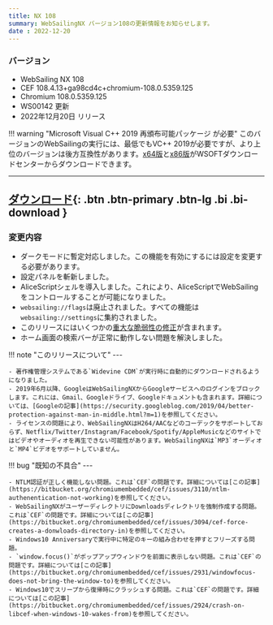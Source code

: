 ```yaml
---
title: NX 108
summary: WebSailingNX バージョン108の更新情報をお知らせします。
date : 2022-12-20
---
```

### バージョン

* WebSailing NX 108
* CEF 108.4.13+ga98cd4c+chromium-108.0.5359.125
* Chromium 108.0.5359.125
* WS00142 更新
* 2022年12月20日 リリース

!!! warning "Microsoft Visual C++ 2019 再頒布可能パッケージ が必要"
    このバージョンのWebSailingの実行には、最低でもVC++ 2019が必要ですが、より上位のバージョンは後方互換性があります。[x64版](https://download.wsoft.ws/WS00098)と[x86版](https://download.wsoft.ws/WS00099)がWSOFTダウンロードセンターからダウンロードできます。


---
[ ダウンロード](https://download.wsoft.ws/WS00142){: .btn .btn-primary .btn-lg .bi .bi-download }
---


### 変更内容

* ダークモードに暫定対応しました。この機能を有効にするには設定を変更する必要があります。
* 設定パネルを斬新しました。
* AliceScriptシェルを導入しました。これにより、AliceScriptでWebSailingをコントロールすることが可能になりました。
* `websailing://flags`は廃止されました。すべての機能は`websailing://settings`に集約されました。
* このリリースにはいくつかの[重大な脆弱性の修正](https://github.com/advisories/GHSA-hq2w-83f9-f353)が含まれます。
* ホーム画面の検索バーが正常に動作しない問題を解決しました。

!!! note "このリリースについて"
    ---
    
    - 著作権管理システムである`Widevine CDM`が実行時に自動的にダウンロードされるようになりました。
    - 2019年6月以降、GoogleはWebSailingNXからGoogleサービスへのログインをブロックします。これには、Gmail、Googleドライブ、Googleドキュメントも含まれます。詳細については、[Googleの記事](https://security.googleblog.com/2019/04/better-protection-against-man-in-middle.html?m=1)を参照してください。
    - ライセンスの問題により、WebSailingNXはH264/AACなどのコーデックをサポートしておらず、Netflix/Twitter/Instagram/Facebook/Spotify/AppleMusicなどのサイトではビデオやオーディオを再生できない可能性があります。WebSailingNXは`MP3`オーディオと`MP4`ビデオをサポートしていません。

!!! bug "既知の不具合"
    ---
    
    - NTLM認証が正しく機能しない問題。これは`CEF`の問題です。詳細については[この記事](https://bitbucket.org/chromiumembedded/cef/issues/3110/ntlm-authenentication-not-working)を参照してください。
    - WebSailingNXがユーザーディレクトリにDownloadsディレクトリを強制作成する問題。これは`CEF`の問題です。詳細については[この記事](https://bitbucket.org/chromiumembedded/cef/issues/3094/cef-force-creates-a-donwloads-directory-in)を参照してください。
    - Windows10 Anniversaryで実行中に特定のキーの組み合わせを押すとフリーズする問題。
    - `window.focus()`がポップアップウィンドウを前面に表示しない問題。これは`CEF`の問題です。詳細については[この記事](https://bitbucket.org/chromiumembedded/cef/issues/2931/windowfocus-does-not-bring-the-window-to)を参照してください。
    - Windows10でスリープから復帰時にクラッシュする問題。これは`CEF`の問題です。詳細については[この記事](https://bitbucket.org/chromiumembedded/cef/issues/2924/crash-on-libcef-when-windows-10-wakes-from)を参照してください。